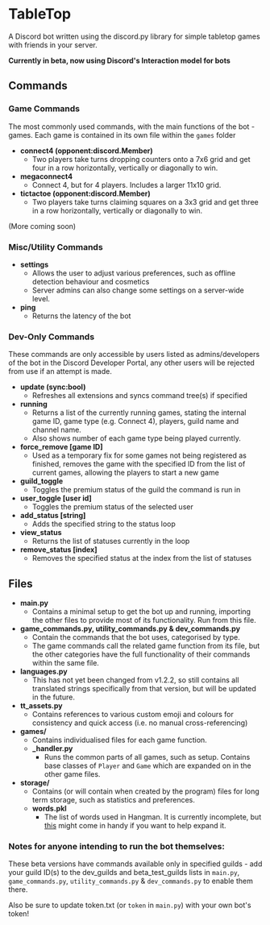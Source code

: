 # TableTop
A Discord bot written using the discord.py library for simple tabletop games with friends in your server.

**Currently in beta, now using Discord's Interaction model for bots**

## Commands
### Game Commands
The most commonly used commands, with the main functions of the bot - games. Each game is contained in its own file within the `games` folder

- **connect4 (opponent:discord.Member)**
  - Two players take turns dropping counters onto a 7x6 grid and get four in a row horizontally, vertically or diagonally to win.
- **megaconnect4**
  - Connect 4, but for 4 players. Includes a larger 11x10 grid.
- **tictactoe (opponent:discord.Member)**
  - Two players take turns claiming squares on a 3x3 grid and get three in a row horizontally, vertically or diagonally to win.

(More coming soon)

### Misc/Utility Commands

- **settings**
  - Allows the user to adjust various preferences, such as offline detection behaviour and cosmetics
  - Server admins can also change some settings on a server-wide level.
- **ping**
  - Returns the latency of the bot

### Dev-Only Commands
These commands are only accessible by users listed as admins/developers of the bot in the Discord Developer Portal, any other users will be rejected from use if an attempt is made.
- **update (sync:bool)**
  - Refreshes all extensions and syncs command tree(s) if specified
- **running**
  - Returns a list of the currently running games, stating the internal game ID, game type (e.g. Connect 4), players, guild name and channel name.
  - Also shows number of each game type being played currently.
- **force_remove [game ID]**
  - Used as a temporary fix for some games not being registered as finished, removes the game with the specified ID from the list of current games, allowing the players to start a new game
- **guild_toggle**
  - Toggles the premium status of the guild the command is run in
- **user_toggle [user id]**
  - Toggles the premium status of the selected user
- **add_status [string]**
  - Adds the specified string to the status loop
- **view_status**
  - Returns the list of statuses currently in the loop
- **remove_status [index]**
  - Removes the specified status at the index from the list of statuses

## Files
- **main.py**
  - Contains a minimal setup to get the bot up and running, importing the other files to provide most of its functionality. Run from this file.
- **game_commands.py, utility_commands.py & dev_commands.py**
  - Contain the commands that the bot uses, categorised by type.
  - The game commands call the related game function from its file, but the other categories have the full functionality of their commands within the same file.
- **languages.py**
  - This has not yet been changed from v1.2.2, so still contains all translated strings specifically from that version, but will be updated in the future.
- **tt_assets.py**
  - Contains references to various custom emoji and colours for consistency and quick access (i.e. no manual cross-referencing)
- **games/**
  - Contains individualised files for each game function.
  - **_handler.py**
    - Runs the common parts of all games, such as setup. Contains base classes of `Player` and `Game` which are expanded on in the other game files.
- **storage/**
  - Contains (or will contain when created by the program) files for long term storage, such as statistics and preferences.
  - **words.pkl**
    - The list of words used in Hangman. It is currently incomplete, but [this](https://github.com/dwyl/english-words) might come in handy if you want to help expand it.

### Notes for anyone intending to run the bot themselves:

These beta versions have commands available only in specified guilds - add your guild ID(s) to the dev_guilds and beta_test_guilds lists in `main.py`, `game_commands.py`, `utility_commands.py` & `dev_commands.py` to enable them there.

Also be sure to update token.txt (or `token` in `main.py`) with your own bot's token!
